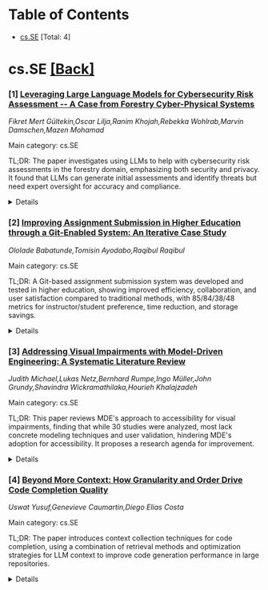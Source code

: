 <div id=toc></div>

# Table of Contents

- [cs.SE](#cs.SE) [Total: 4]


<div id='cs.SE'></div>

# cs.SE [[Back]](#toc)

### [1] [Leveraging Large Language Models for Cybersecurity Risk Assessment -- A Case from Forestry Cyber-Physical Systems](https://arxiv.org/abs/2510.06343)
*Fikret Mert Gültekin,Oscar Lilja,Ranim Khojah,Rebekka Wohlrab,Marvin Damschen,Mazen Mohamad*

Main category: cs.SE

TL;DR: The paper investigates using LLMs to help with cybersecurity risk assessments in the forestry domain, emphasizing both security and privacy. It found that LLMs can generate initial assessments and identify threats but need expert oversight for accuracy and compliance.


<details>
  <summary>Details</summary>
Motivation: There is a shortage of cybersecurity experts in many software teams, leading to high workloads for these specialists and requiring software engineers to take on cybersecurity activities themselves. This creates a need for tools to support these efforts while maintaining data privacy, particularly in safety-critical domains like forestry.

Method: A design science study was conducted, involving 12 cybersecurity experts through interviews, interactive sessions, and a survey within a large-scale project. The focus was on the use of locally hosted LLMs with retrieval-augmented generation to conduct risk assessments, while also addressing trust concerns and requirements for data protection.

Result: LLMs demonstrated the ability to assist in generating initial cybersecurity risk assessments, identifying potential threats, and providing redundancy checks. However, there was a significant finding of the necessity of human oversight to ensure accuracy and compliance, especially given the critical nature of the domain and trust concerns.

Conclusion: The study highlights that LLMs can be valuable in assisting with cybersecurity risk assessments in safety-critical fields, though they must be used with caution and under the supervision of cybersecurity experts. This usage encourages LLM-based agents for streamlined yet safe risk evaluation in such domains while considering privacy and compliance.

Abstract: In safety-critical software systems, cybersecurity activities become
essential, with risk assessment being one of the most critical. In many
software teams, cybersecurity experts are either entirely absent or represented
by only a small number of specialists. As a result, the workload for these
experts becomes high, and software engineers would need to conduct
cybersecurity activities themselves. This creates a need for a tool to support
cybersecurity experts and engineers in evaluating vulnerabilities and threats
during the risk assessment process. This paper explores the potential of
leveraging locally hosted large language models (LLMs) with retrieval-augmented
generation to support cybersecurity risk assessment in the forestry domain
while complying with data protection and privacy requirements that limit
external data sharing. We performed a design science study involving 12 experts
in interviews, interactive sessions, and a survey within a large-scale project.
The results demonstrate that LLMs can assist cybersecurity experts by
generating initial risk assessments, identifying threats, and providing
redundancy checks. The results also highlight the necessity for human oversight
to ensure accuracy and compliance. Despite trust concerns, experts were willing
to utilize LLMs in specific evaluation and assistance roles, rather than solely
relying on their generative capabilities. This study provides insights that
encourage the use of LLM-based agents to support the risk assessment process of
cyber-physical systems in safety-critical domains.

</details>


### [2] [Improving Assignment Submission in Higher Education through a Git-Enabled System: An Iterative Case Study](https://arxiv.org/abs/2510.06363)
*Ololade Babatunde,Tomisin Ayodabo,Raqibul Raqibul*

Main category: cs.SE

TL;DR: A Git-based assignment submission system was developed and tested in higher education, showing improved efficiency, collaboration, and user satisfaction compared to traditional methods, with 85/84/38/48 metrics for instructor/student preference, time reduction, and storage savings.


<details>
  <summary>Details</summary>
Motivation: Traditional assignment submission methods in higher education face challenges in tracking, collaboration, and administrative efficiency, necessitating a modern solution for improved workflows and learning outcomes.

Method: Iterative software development and user-centered design were used to create a Git-based submission system, evaluated through empirical testing, usability studies, and feedback from real-world university implementations.

Result: 85% of instructors and 84%% of students preferred the Git system, achieving 38%% faster submissions/reviews and 48%% lower storage needs. Usability studies showed improved collaboration and learning outcomes, with challenges in initial adoption mitigated via iterative improvements.

Conclusion: The Git-based system demonstrates effective integration of distributed version control in education, enhancing instructor oversight and student engagement while reducing administrative burdens, with practical implications for software engineering pedagogy.

Abstract: This study addresses challenges in traditional assignment submission methods
used in higher education by introducing and evaluating a customized Git-based
submission system. Employing iterative software development and user-centered
design methodologies, the system was integrated within a real-world university
environment. Empirical evaluation, including usability testing and student
feedback, indicated significant improvements in assignment tracking,
collaboration, and submission efficiency. Students reported positive
experiences using distributed version control workflows, highlighting improved
learning outcomes and reduced administrative burden. Challenges related to
initial adoption and student learning curves were identified and mitigated
through iterative improvements. The proposed system contributes practical
insights for integrating distributed version control into educational settings,
enhancing both instructor oversight and student engagement in software
engineering and related disciplines. Based on our results, the research showed
that 85% of instructors found the git based system easier to use, with 84% of
students preferring it over traditional methods, as it provides a 38% reduction
in time taken for submission and review, while also leading to a 48% reduction
in storage requirements.

</details>


### [3] [Addressing Visual Impairments with Model-Driven Engineering: A Systematic Literature Review](https://arxiv.org/abs/2510.06483)
*Judith Michael,Lukas Netz,Bernhard Rumpe,Ingo Müller,John Grundy,Shavindra Wickramathilaka,Hourieh Khalajzadeh*

Main category: cs.SE

TL;DR: This paper reviews MDE's approach to accessibility for visual impairments, finding that while 30 studies were analyzed, most lack concrete modeling techniques and user validation, hindering MDE's adoption for accessibility. It proposes a research agenda for improvement.


<details>
  <summary>Details</summary>
Motivation: Integrating accessibility into software development for visually impaired users is challenging, and MDE offers systematic methods but requires better techniques and validation to reduce manual barriers.

Method: A systematic literature review of 447 papers, selecting 30 primary studies, analyzing WCAG adherence, modeling methods, and empirical validation aspects.

Result: 66% of studies reference WCAG but lack generalizable MDE techniques. Insufficient details on transformations/code templates and limited user/developer involvement lead to weak validation.

Conclusion: Current MDE research inadequately supports vision-related accessibility; a research agenda is proposed to embed accessibility more effectively in MDE processes.

Abstract: Software applications often pose barriers for users with accessibility needs,
e.g., visual impairments. Model-driven engineering (MDE), with its systematic
nature of code derivation, offers systematic methods to integrate accessibility
concerns into software development while reducing manual effort. This paper
presents a systematic literature review on how MDE addresses accessibility for
vision impairments. From 447 initially identified papers, 30 primary studies
met the inclusion criteria. About two-thirds reference the Web Content
Accessibility Guidelines (WCAG), yet their project-specific adaptions and
end-user validations hinder wider adoption in MDE. The analyzed studies model
user interface structures, interaction and navigation, user capabilities,
requirements, and context information. However, only few specify concrete
modeling techniques on how to incorporate accessibility needs or demonstrate
fully functional systems. Insufficient details on MDE methods, i.e.,
transformation rules or code templates, hinder the reuse, generalizability, and
reproducibility. Furthermore, limited involvement of affected users and limited
developer expertise in accessibility contribute to weak empirical validation.
Overall, the findings indicate that current MDE research insufficiently
supports vision-related accessibility. Our paper concludes with a research
agenda outlining how support for vision impairments can be more effectively
embedded in MDE processes.

</details>


### [4] [Beyond More Context: How Granularity and Order Drive Code Completion Quality](https://arxiv.org/abs/2510.06606)
*Uswat Yusuf,Genevieve Caumartin,Diego Elias Costa*

Main category: cs.SE

TL;DR: The paper introduces context collection techniques for code completion, using a combination of retrieval methods and optimization strategies for LLM context to improve code generation performance in large repositories.


<details>
  <summary>Details</summary>
Motivation: The LLM code completion performance is highly dependent on quality and relevance of context provided to it, which is not straightforward to collect in large code repositories due to LLMs' limited context length and the presence of noisy or irrelevant data.

Method: Authors experiment with file- and chunk-based retrieval techniques, using static analysis to improve the ability of LLMs to understand and generate accurate code. They also investigate the effects of varying context sizes and file ordering on LLM performance.

Result: The authors achieve a 6% and 16% improvement in code generation performance in the ASE 2025 Context Collection Challenge for Python, using chunk-based retrieval and optimized context selection over their file-retrieval and no-context baselines, respectively.

Conclusion: Fine-grained retrieval and context ordering are important for LLM code completion, especially in large and complex codebases. Applying a hybrid strategy combining file and chunk level retrieval can significantly enhance code generation performance.

Abstract: Context plays an important role in the quality of code completion, as Large
Language Models (LLMs) require sufficient and relevant information to assist
developers in code generation tasks. However, composing a relevant context for
code completion poses challenges in large repositories: First, the limited
context length of LLMs makes it impractical to include all repository files.
Second, the quality of generated code is highly sensitive to noisy or
irrelevant context. In this paper, we present our approach for the ASE 2025
Context Collection Challenge. The challenge entails outperforming JetBrains
baselines by designing effective retrieval and context collection strategies.
We develop and evaluate a series of experiments that involve retrieval
strategies at both the file and chunk levels. We focus our initial experiments
on examining the impact of context size and file ordering on LLM performance.
Our results show that the amount and order of context can significantly
influence the performance of the models. We introduce chunk-based retrieval
using static analysis, achieving a 6% improvement over our best file-retrieval
strategy and a 16% improvement over the no-context baseline for Python in the
initial phase of the competition. Our results highlight the importance of
retrieval granularity, ordering and hybrid strategies in developing effective
context collection pipelines for real-world development scenarios.

</details>
